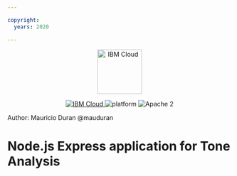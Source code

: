 ```yaml
---

copyright:
  years: 2020

---
```

<p align="center">
    <a href="https://cloud.ibm.com">
        <img src="https://cloud.ibm.com/media/docs/developer-appservice/resources/ibm-cloud.svg" height="100" alt="IBM Cloud">
    </a>
</p>



<p align="center">
    <a href="https://cloud.ibm.com">
    <img src="https://img.shields.io/badge/IBM%20Cloud-powered-blue.svg" alt="IBM Cloud">
    </a>
    <img src="https://img.shields.io/badge/platform-node-lightgrey.svg?style=flat" alt="platform">
    <img src="https://img.shields.io/badge/license-Apache2-blue.svg?style=flat" alt="Apache 2">
</p>

<p>
Author: Mauricio Duran @mauduran
</p>


# Node.js Express application for Tone Analysis

